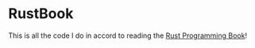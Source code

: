 # RustBook

This is all the code I do in accord to reading the [Rust Programming Book](https://doc.rust-lang.org/stable/book/title-page.html)!
